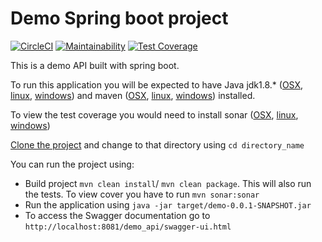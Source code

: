 # Demo Spring boot project
[![CircleCI](https://circleci.com/gh/malmike/DemoSpringApplication.svg?style=svg)](https://circleci.com/gh/malmike/DemoSpringApplication)
[![Maintainability](https://api.codeclimate.com/v1/badges/42560be30c5278a9c5a8/maintainability)](https://codeclimate.com/github/malmike/DemoSpringApplication/maintainability)
[![Test Coverage](https://api.codeclimate.com/v1/badges/42560be30c5278a9c5a8/test_coverage)](https://codeclimate.com/github/malmike/DemoSpringApplication/test_coverage)

This is a demo API built with spring boot.

To run this application you will be expected to have Java jdk1.8.*
([OSX](https://www.lonecpluspluscoder.com/2017/04/27/installing-java-8-jdk-os-x-using-homebrew/),
[linux](https://www.digitalocean.com/community/tutorials/how-to-install-java-with-apt-get-on-ubuntu-16-04),
[windows](https://www.guru99.com/install-java.html)) and maven
([OSX](https://stackoverflow.com/questions/8826881/maven-install-on-mac-os-x),
[linux](https://www.mkyong.com/maven/how-to-install-maven-in-ubuntu/),
[windows](https://www.mkyong.com/maven/how-to-install-maven-in-windows/)) installed.

To view the test coverage you would need to install sonar
([OSX](http://macappstore.org/sonar/),
[linux](https://www.digitalocean.com/community/tutorials/how-to-ensure-code-quality-with-sonarqube-on-ubuntu-16-04),
[windows](https://docs.sonarqube.org/display/SONAR/Installing+the+Server))

[Clone the project](https://github.com/malmike/DemoSpringApplication.git) and change to that directory using `cd directory_name`

You can run the project using:
- Build project `mvn clean install`/ `mvn clean package`. This will also run the tests. To view cover you have to run `mvn sonar:sonar`
- Run the application using `java -jar target/demo-0.0.1-SNAPSHOT.jar`
- To access the Swagger documentation go to `http://localhost:8081/demo_api/swagger-ui.html`
